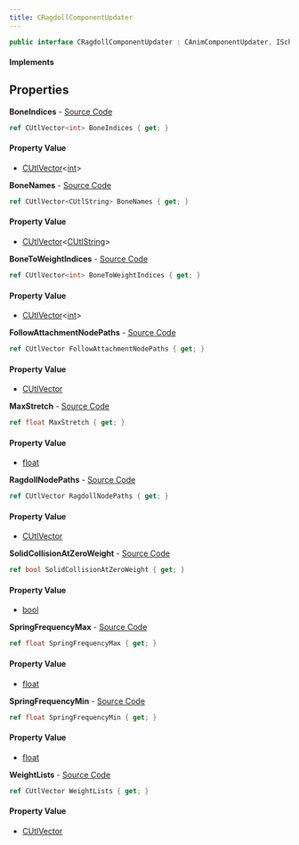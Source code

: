```yaml
---
title: CRagdollComponentUpdater
---
```


```csharp
public interface CRagdollComponentUpdater : CAnimComponentUpdater, ISchemaClass<CAnimComponentUpdater>, ISchemaClass<CRagdollComponentUpdater>, ISchemaField, ISchemaClass, INativeHandle
```

#### Implements

## Properties

**BoneIndices** - [Source Code](https://github.com/swiftly-solution/swiftlys2/blob/master/managed/src/SwiftlyS2.Generated/Schemas/Interfaces/CRagdollComponentUpdater.cs#L22)

```csharp
ref CUtlVector<int> BoneIndices { get; }
```

#### Property Value

- [CUtlVector](/docs/api/shared/natives/cutlvector-1)<[int](https://learn.microsoft.com/dotnet/api/system.int32)>

**BoneNames** - [Source Code](https://github.com/swiftly-solution/swiftlys2/blob/master/managed/src/SwiftlyS2.Generated/Schemas/Interfaces/CRagdollComponentUpdater.cs#L24)

```csharp
ref CUtlVector<CUtlString> BoneNames { get; }
```

#### Property Value

- [CUtlVector](/docs/api/shared/natives/cutlvector-1)<[CUtlString](/docs/api/shared/natives/cutlstring)>

**BoneToWeightIndices** - [Source Code](https://github.com/swiftly-solution/swiftlys2/blob/master/managed/src/SwiftlyS2.Generated/Schemas/Interfaces/CRagdollComponentUpdater.cs#L29)

```csharp
ref CUtlVector<int> BoneToWeightIndices { get; }
```

#### Property Value

- [CUtlVector](/docs/api/shared/natives/cutlvector-1)<[int](https://learn.microsoft.com/dotnet/api/system.int32)>

**FollowAttachmentNodePaths** - [Source Code](https://github.com/swiftly-solution/swiftlys2/blob/master/managed/src/SwiftlyS2.Generated/Schemas/Interfaces/CRagdollComponentUpdater.cs#L20)

```csharp
ref CUtlVector FollowAttachmentNodePaths { get; }
```

#### Property Value

- [CUtlVector](/docs/api/shared/natives/cutlvector)

**MaxStretch** - [Source Code](https://github.com/swiftly-solution/swiftlys2/blob/master/managed/src/SwiftlyS2.Generated/Schemas/Interfaces/CRagdollComponentUpdater.cs#L35)

```csharp
ref float MaxStretch { get; }
```

#### Property Value

- [float](https://learn.microsoft.com/dotnet/api/system.single)

**RagdollNodePaths** - [Source Code](https://github.com/swiftly-solution/swiftlys2/blob/master/managed/src/SwiftlyS2.Generated/Schemas/Interfaces/CRagdollComponentUpdater.cs#L17)

```csharp
ref CUtlVector RagdollNodePaths { get; }
```

#### Property Value

- [CUtlVector](/docs/api/shared/natives/cutlvector)

**SolidCollisionAtZeroWeight** - [Source Code](https://github.com/swiftly-solution/swiftlys2/blob/master/managed/src/SwiftlyS2.Generated/Schemas/Interfaces/CRagdollComponentUpdater.cs#L37)

```csharp
ref bool SolidCollisionAtZeroWeight { get; }
```

#### Property Value

- [bool](https://learn.microsoft.com/dotnet/api/system.boolean)

**SpringFrequencyMax** - [Source Code](https://github.com/swiftly-solution/swiftlys2/blob/master/managed/src/SwiftlyS2.Generated/Schemas/Interfaces/CRagdollComponentUpdater.cs#L33)

```csharp
ref float SpringFrequencyMax { get; }
```

#### Property Value

- [float](https://learn.microsoft.com/dotnet/api/system.single)

**SpringFrequencyMin** - [Source Code](https://github.com/swiftly-solution/swiftlys2/blob/master/managed/src/SwiftlyS2.Generated/Schemas/Interfaces/CRagdollComponentUpdater.cs#L31)

```csharp
ref float SpringFrequencyMin { get; }
```

#### Property Value

- [float](https://learn.microsoft.com/dotnet/api/system.single)

**WeightLists** - [Source Code](https://github.com/swiftly-solution/swiftlys2/blob/master/managed/src/SwiftlyS2.Generated/Schemas/Interfaces/CRagdollComponentUpdater.cs#L27)

```csharp
ref CUtlVector WeightLists { get; }
```

#### Property Value

- [CUtlVector](/docs/api/shared/natives/cutlvector)

